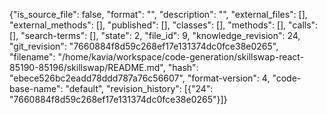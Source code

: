 {"is_source_file": false, "format": "", "description": "", "external_files": [], "external_methods": [], "published": [], "classes": [], "methods": [], "calls": [], "search-terms": [], "state": 2, "file_id": 9, "knowledge_revision": 24, "git_revision": "7660884f8d59c268ef17e131374dc0fce38e0265", "filename": "/home/kavia/workspace/code-generation/skillswap-react-85190-85196/skillswap/README.md", "hash": "ebece526bc2eadd78ddd787a76c56607", "format-version": 4, "code-base-name": "default", "revision_history": [{"24": "7660884f8d59c268ef17e131374dc0fce38e0265"}]}